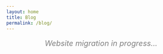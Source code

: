 ```yaml
---
layout: home
title: Blog
permalink: /blog/
---
```


<p style="text-align: center; font-size: 20px; color: grey;"><i>Website migration in progress...</i></p>
